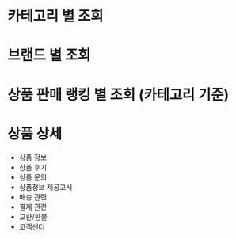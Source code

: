 # 카테고리 별 조회

# 브랜드 별 조회

# 상품 판매 랭킹 별 조회 (카테고리 기준)

# 상품 상세
- 상품 정보
- 상품 후기
- 상품 문의
- 상품정보 제공고시
- 배송 관련
- 결제 관련
- 교환/환불
- 고객센터